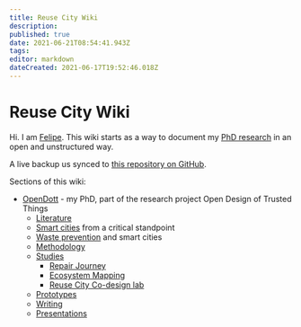 ```yaml
---
title: Reuse City Wiki
description: 
published: true
date: 2021-06-21T08:54:41.943Z
tags: 
editor: markdown
dateCreated: 2021-06-17T19:52:46.018Z
---
```


# Reuse City Wiki

Hi. I am [Felipe](https://is.efeefe.me). This wiki starts as a way to document my [PhD research](/opendott) in an open and unstructured way.

A live backup us synced to [this repository on GitHub](https://github.com/reuse-city/wiki/).

Sections of this wiki:

- [OpenDott](/opendott) - my PhD, part of the research project Open Design of Trusted Things
	- [Literature](/opendott/literature)
  	- [Smart cities](/opendott/literature/smart-cities) from a critical standpoint
    - [Waste prevention](/opendott/literature/waste-prevention) and smart cities
  - [Methodology](/opendott/methodology)
  - [Studies](/opendott/studies)
  	- [Repair Journey](/opendott/studies/repair-journey)
    - [Ecosystem Mapping](/opendott/studies/ecosystem-mapping)
    - [Reuse City Co-design lab](/opendott/studies/reuse-city-lab)
  - [Prototypes](/opendott/prototypes)
  - [Writing](/opendott/writing)
  - [Presentations](/opendott/presentations)
